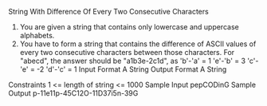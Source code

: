 
String With Difference Of Every Two Consecutive Characters

1. You are given a string that contains only lowercase and uppercase alphabets. 
2. You have to form a string that contains the difference of ASCII values of every two consecutive characters between those characters.
   For "abecd", the answer should be "a1b3e-2c1d", as 
   'b'-'a' = 1
   'e'-'b' = 3
   'c'-'e' = -2
   'd'-'c' = 1
Input Format
A String
Output Format
A String

Constraints
1 <= length of string <= 1000
Sample Input
pepCODinG
Sample Output
p-11e11p-45C12O-11D37i5n-39G
